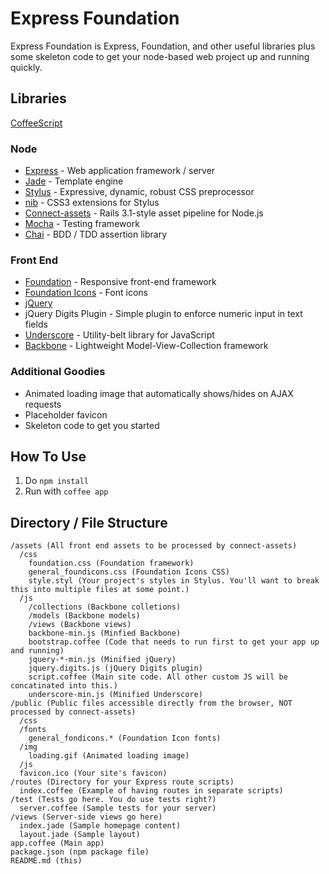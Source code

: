 Express Foundation
==================

Express Foundation is Express, Foundation, and other useful libraries
plus some skeleton code to get your node-based web project up and running quickly.

Libraries
---------

[CoffeeScript](http://coffeescript.org/)

### Node

* [Express](http://expressjs.com/) - Web application framework / server
* [Jade](http://jade-lang.com/) - Template engine
* [Stylus](http://learnboost.github.com/stylus/) - Expressive, dynamic,
robust CSS preprocessor
* [nib](http://visionmedia.github.com/nib/) - CSS3 extensions for Stylus
* [Connect-assets](https://github.com/TrevorBurnham/connect-assets) - Rails 3.1-style asset pipeline for Node.js
* [Mocha](http://visionmedia.github.com/mocha/) - Testing framework
* [Chai](http://chaijs.com/) - BDD / TDD assertion library

### Front End

* [Foundation](http://foundation.zurb.com/) - Responsive front-end
framework
* [Foundation Icons](http://www.zurb.com/playground/foundation-icons) -
Font icons
* [jQuery](jquery.com)
* jQuery Digits Plugin - Simple plugin to enforce numeric input in text
   fields
* [Underscore](http://underscorejs.org/) - Utility-belt library for JavaScript
* [Backbone](http://backbonejs.org/) - Lightweight Model-View-Collection framework

### Additional Goodies

* Animated loading image that automatically shows/hides on AJAX requests
* Placeholder favicon
* Skeleton code to get you started

How To Use
----------

1. Do `npm install`
2. Run with `coffee app`

Directory / File Structure
--------------------------

    /assets (All front end assets to be processed by connect-assets)
      /css
        foundation.css (Foundation framework)
        general_foundicons.css (Foundation Icons CSS)
        style.styl (Your project's styles in Stylus. You'll want to break this into multiple files at some point.)
      /js
        /collections (Backbone colletions)
        /models (Backbone models)
        /views (Backbone views)
        backbone-min.js (Minfied Backbone)
        bootstrap.coffee (Code that needs to run first to get your app up and running)
        jquery-*-min.js (Minified jQuery)
        jquery.digits.js (jQuery Digits plugin)
        script.coffee (Main site code. All other custom JS will be concatinated into this.)
        underscore-min.js (Minified Underscore)
    /public (Public files accessible directly from the browser, NOT processed by connect-assets)
      /css
      /fonts
        general_fondicons.* (Foundation Icon fonts)
      /img
        loading.gif (Animated loading image)
      /js
      favicon.ico (Your site's favicon)
    /routes (Directory for your Express route scripts)
      index.coffee (Example of having routes in separate scripts)
    /test (Tests go here. You do use tests right?)
      server.coffee (Sample tests for your server)
    /views (Server-side views go here)
      index.jade (Sample homepage content)
      layout.jade (Sample layout)
    app.coffee (Main app)
    package.json (npm package file)
    README.md (this)
